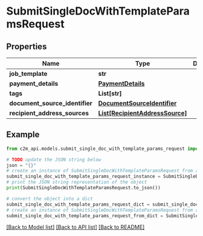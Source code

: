 # SubmitSingleDocWithTemplateParamsRequest


## Properties

Name | Type | Description | Notes
------------ | ------------- | ------------- | -------------
**job_template** | **str** |  | 
**payment_details** | [**PaymentDetails**](PaymentDetails.md) |  | 
**tags** | **List[str]** |  | [optional] 
**document_source_identifier** | [**DocumentSourceIdentifier**](DocumentSourceIdentifier.md) |  | 
**recipient_address_sources** | [**List[RecipientAddressSource]**](RecipientAddressSource.md) |  | 

## Example

```python
from c2m_api.models.submit_single_doc_with_template_params_request import SubmitSingleDocWithTemplateParamsRequest

# TODO update the JSON string below
json = "{}"
# create an instance of SubmitSingleDocWithTemplateParamsRequest from a JSON string
submit_single_doc_with_template_params_request_instance = SubmitSingleDocWithTemplateParamsRequest.from_json(json)
# print the JSON string representation of the object
print(SubmitSingleDocWithTemplateParamsRequest.to_json())

# convert the object into a dict
submit_single_doc_with_template_params_request_dict = submit_single_doc_with_template_params_request_instance.to_dict()
# create an instance of SubmitSingleDocWithTemplateParamsRequest from a dict
submit_single_doc_with_template_params_request_from_dict = SubmitSingleDocWithTemplateParamsRequest.from_dict(submit_single_doc_with_template_params_request_dict)
```
[[Back to Model list]](../README.md#documentation-for-models) [[Back to API list]](../README.md#documentation-for-api-endpoints) [[Back to README]](../README.md)


